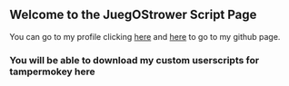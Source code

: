 ## Welcome to the JuegOStrower Script Page

You can go to my profile clicking [here](https://scratch.mit.edu/users/JuegOStrower) and [here](https://github.com/JuegOStrower) to go to my github page.

### You will be able to download my custom userscripts for tampermokey here
